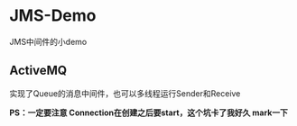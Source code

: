# JMS-Demo
JMS中间件的小demo

## ActiveMQ
实现了Queue的消息中间件，也可以多线程运行Sender和Receive

**PS：一定要注意 Connection在创建之后要start，这个坑卡了我好久 mark一下**
